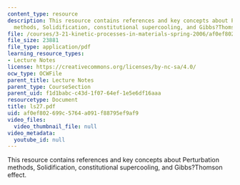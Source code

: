 ```yaml
---
content_type: resource
description: This resource contains references and key concepts about Perturbation
  methods, Solidification, constitutional supercooling, and Gibbs?Thomson effect.
file: /courses/3-21-kinetic-processes-in-materials-spring-2006/af0ef802699c5764a091f88795ef9af9_ls27.pdf
file_size: 23881
file_type: application/pdf
learning_resource_types:
- Lecture Notes
license: https://creativecommons.org/licenses/by-nc-sa/4.0/
ocw_type: OCWFile
parent_title: Lecture Notes
parent_type: CourseSection
parent_uid: f1d1babc-c43d-1f07-64ef-1e5e6df16aaa
resourcetype: Document
title: ls27.pdf
uid: af0ef802-699c-5764-a091-f88795ef9af9
video_files:
  video_thumbnail_file: null
video_metadata:
  youtube_id: null
---
```

This resource contains references and key concepts about Perturbation methods, Solidification, constitutional supercooling, and Gibbs?Thomson effect.
